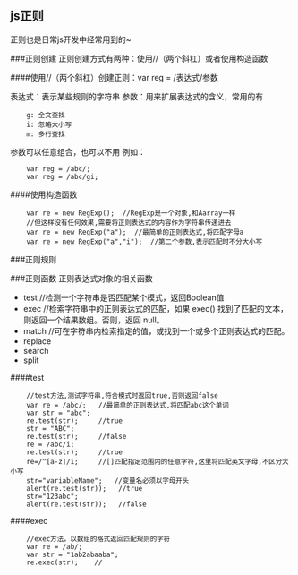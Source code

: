 ## js正则

正则也是日常js开发中经常用到的~

###正则创建
正则创建方式有两种：使用//（两个斜杠）或者使用构造函数

####使用//（两个斜杠）创建正则：var reg = /表达式/参数

表达式：表示某些规则的字符串
参数：用来扩展表达式的含义，常用的有

```
	g: 全文查找
	i: 忽略大小写
	m: 多行查找
```
参数可以任意组合，也可以不用
例如：
```
	var reg = /abc/;
	var reg = /abc/gi;
```

####使用构造函数
```
	var re = new RegExp();  //RegExp是一个对象,和Aarray一样  
	//但这样没有任何效果,需要将正则表达式的内容作为字符串传递进去  
	var re = new RegExp("a");  //最简单的正则表达式,将匹配字母a  
	var re = new RegExp("a","i");  //第二个参数,表示匹配时不分大小写
```

###正则规则


###正则函数
正则表达式对象的相关函数

* test  //检测一个字符串是否匹配某个模式，返回Boolean值
* exec  //检索字符串中的正则表达式的匹配，如果 exec() 找到了匹配的文本，则返回一个结果数组。否则，返回 null。
* match  //可在字符串内检索指定的值，或找到一个或多个正则表达式的匹配。
* replace
* search
* split

####test
```
	//test方法,测试字符串,符合模式时返回true,否则返回false  
	var re = /abc/;   //最简单的正则表达式,将匹配abc这个单词  
	var str = "abc";
	re.test(str);     //true
	str = "ABC";
	re.test(str);     //false
	re = /abc/i;
	re.test(str);     //true
	re=/^[a-z]/i;     //[]匹配指定范围内的任意字符,这里将匹配英文字母,不区分大小写  
	str="variableName";   //变量名必须以字母开头  
	alert(re.test(str));   //true  
	str="123abc";  
	alert(re.test(str));   //false 
```

####exec
```
	//exec方法，以数组的格式返回匹配规则的字符
	var re = /ab/;
	var str = "1ab2abaaba";
	re.exec(str);    //
```
